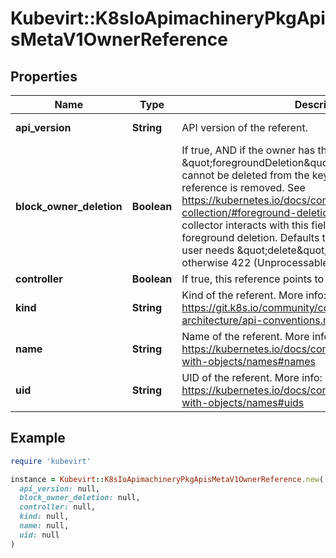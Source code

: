 # Kubevirt::K8sIoApimachineryPkgApisMetaV1OwnerReference

## Properties

| Name | Type | Description | Notes |
| ---- | ---- | ----------- | ----- |
| **api_version** | **String** | API version of the referent. | [default to &#39;&#39;] |
| **block_owner_deletion** | **Boolean** | If true, AND if the owner has the \&quot;foregroundDeletion\&quot; finalizer, then the owner cannot be deleted from the key-value store until this reference is removed. See https://kubernetes.io/docs/concepts/architecture/garbage-collection/#foreground-deletion for how the garbage collector interacts with this field and enforces the foreground deletion. Defaults to false. To set this field, a user needs \&quot;delete\&quot; permission of the owner, otherwise 422 (Unprocessable Entity) will be returned. | [optional] |
| **controller** | **Boolean** | If true, this reference points to the managing controller. | [optional] |
| **kind** | **String** | Kind of the referent. More info: https://git.k8s.io/community/contributors/devel/sig-architecture/api-conventions.md#types-kinds | [default to &#39;&#39;] |
| **name** | **String** | Name of the referent. More info: https://kubernetes.io/docs/concepts/overview/working-with-objects/names#names | [default to &#39;&#39;] |
| **uid** | **String** | UID of the referent. More info: https://kubernetes.io/docs/concepts/overview/working-with-objects/names#uids | [default to &#39;&#39;] |

## Example

```ruby
require 'kubevirt'

instance = Kubevirt::K8sIoApimachineryPkgApisMetaV1OwnerReference.new(
  api_version: null,
  block_owner_deletion: null,
  controller: null,
  kind: null,
  name: null,
  uid: null
)
```

